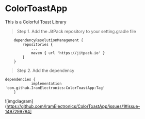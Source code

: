 # ColorToastApp
This is a Colorful Toast Library

> Step 1. Add the JitPack repository to your setting.gradle file

```
	dependencyResolutionManagement {
		repositories {
			...
			maven { url 'https://jitpack.io' }
		}
	}
  ```

  
> Step 2. Add the dependency

```
dependencies {
	        implementation 'com.github.IramElectronics:ColorToastApp:Tag'
	}
  ```

  ![imgdiagram](https://github.com/IramElectronics/ColorToastApp/issues/1#issue-1497299784]
  
